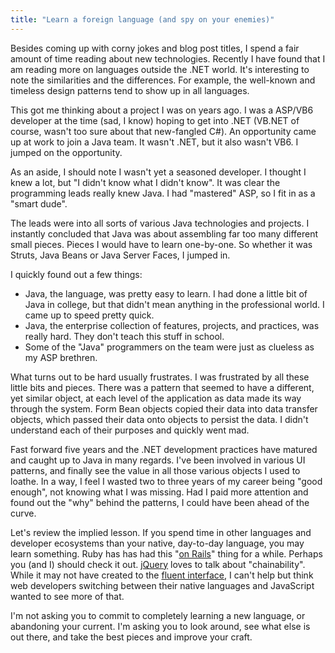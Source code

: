 ```yaml
---
title: "Learn a foreign language (and spy on your enemies)"
---
```



Besides coming up with corny jokes and blog post titles, I spend a fair amount of time reading about new technologies. Recently I have found that I am reading more on languages outside the .NET world. It's interesting to note the similarities and the differences. For example, the well-known and timeless design patterns tend to show up in all languages.

This got me thinking about a project I was on years ago. I was a ASP/VB6 developer at the time (sad, I know) hoping to get into .NET (VB.NET of course, wasn't too sure about that new-fangled C#). An opportunity came up at work to join a Java team. It wasn't .NET, but it also wasn't VB6. I jumped on the opportunity.

As an aside, I should note I wasn't yet a seasoned developer. I thought I knew a lot, but "I didn't know what I didn't know". It was clear the programming leads really knew Java. I had "mastered" ASP, so I fit in as a "smart dude".

The leads were into all sorts of various Java technologies and projects. I instantly concluded that Java was about assembling far too many different small pieces. Pieces I would have to learn one-by-one. So whether it was Struts, Java Beans or Java Server Faces, I jumped in.

I quickly found out a few things:

* Java, the language, was pretty easy to learn. I had done a little bit of Java in college, but that didn't mean anything in the professional world. I came up to speed pretty quick.
* Java, the enterprise collection of features, projects, and practices, was really hard. They don't teach this stuff in school.
* Some of the "Java" programmers on the team were just as clueless as my ASP brethren.

What turns out to be hard usually frustrates. I was frustrated by all these little bits and pieces. There was a pattern that seemed to have a different, yet similar object, at each level of the application as data made its way through the system. Form Bean objects copied their data into data transfer objects, which passed their data onto objects to persist the data. I didn't understand each of their purposes and quickly went mad.

Fast forward five years and the .NET development practices have matured and caught up to Java in many regards. I've been involved in various UI patterns, and finally see the value in all those various objects I used to loathe. In a way, I feel I wasted two to three years of my career being "good enough", not knowing what I was missing. Had I paid more attention and found out the "why" behind the patterns, I could have been ahead of the curve.

Let's review the implied lesson. If you spend time in other languages and developer ecosystems than your native, day-to-day language, you may learn something. Ruby has has had this "[on Rails](http://rubyonrails.org/)" thing for a while. Perhaps you (and I) should check it out. [jQuery](http://jquery.com/) loves to talk about "chainability". While it may not have created to the [fluent interface](http://en.wikipedia.org/wiki/Fluent_interface), I can't help but think web developers switching between their native languages and JavaScript wanted to see more of that.

I'm not asking you to commit to completely learning a new language, or abandoning your current. I'm asking you to look around, see what else is out there, and take the best pieces and improve your craft.